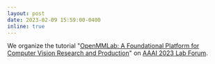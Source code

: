 ```yaml
---
layout: post
date: 2023-02-09 15:59:00-0400
inline: true
---
```


We organize the tutorial "[OpenMMLab: A Foundational Platform for Computer Vision Research and Production](https://dev.home.openxxlab.com/community/aaai2023-lab)" on [AAAI 2023 Lab Forum](https://aaai-23.aaai.org/aaai23tutorials/).